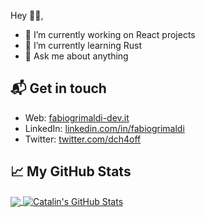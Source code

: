 Hey 👋🏻,

- 🔭 I’m currently working on React projects
- 🌱 I’m currently learning Rust
- 💬 Ask me about anything

## 📬 Get in touch

- Web: [fabiogrimaldi-dev.it][1]
- LinkedIn: [linkedin.com/in/fabiogrimaldi][2]
- Twitter: [twitter.com/dch4off][3]

## &#x1f4c8; My GitHub Stats

<a href="https://github.com/darkch4osss/darkch4osss">
  <img align="center" src="https://github-readme-stats.vercel.app/api/top-langs/?username=darkch4osss&hide=java,html&title_color=ffffff&text_color=c9cacc&icon_color=2bbc8a&bg_color=1d1f21" />
</a>

<a href="https://github.com/darkch4osss/darkch4osss">
  <img align="center" src="https://github-readme-stats.vercel.app/api?username=darkch4osss&show_icons=true&line_height=27&count_private=true&title_color=ffffff&text_color=c9cacc&icon_color=2bbc8a&bg_color=1d1f21" alt="Catalin's GitHub Stats" />
</a>

[1]:
  https://fabiogrimaldi-dev.it
[2]: https://www.linkedin.com/in/fabiogrimaldi
[3]: https://twitter.com/dch4off
